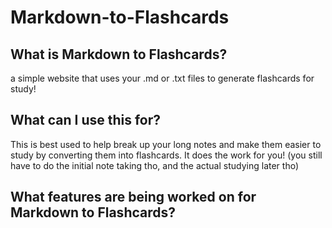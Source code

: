 # Markdown-to-Flashcards
## What is Markdown to Flashcards?
a simple website that uses your .md or .txt files to generate flashcards for study!

## What can I use this for?
This is best used to help break up your long notes and make them easier to study by converting them into flashcards. It does the work for you! (you still have to do the initial note taking tho, and the actual studying later tho)

## What features are being worked on for Markdown to Flashcards?
